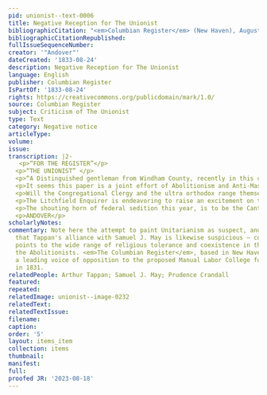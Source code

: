 ```yaml
---
pid: unionist--text-0006
title: Negative Reception for The Unionist
bibliographicCitation: "<em>Columbian Register</em> (New Haven), August 24, 1833"
bibliographicCitationRepublished: 
fullIssueSequenceNumber: 
creator: '"Andover"'
dateCreated: '1833-08-24'
description: Negative Reception for The Unionist
language: English
publisher: Columbian Register
IsPartOf: '1833-08-24'
rights: https://creativecommons.org/publicdomain/mark/1.0/
source: Columbian Register
subject: Criticism of The Unionist
type: Text
category: Negative notice
articleType: 
volume: 
issue: 
transcription: |2-
   <p>“FOR THE REGISTER”</p>
  <p>“THE UNIONIST” </p>
  <p>“A Distinguished gentleman from Windham County, recently in this city, informs that the Unionist, printed at Brooklyn, is distributed gratis throughout the country. Arthur Tappan, a few days before issuing the first number, went to Brooklyn, and conferred with the Rev. Mr. May, the Unitarian clergyman there—both proceeded to Canterbury, on a visit to Miss Crandall, and returned to Brooklyn; the printing house was set in order, and the new paper appeared.</p>
  <p>It seems this paper is a joint effort of Abolitionism and Anti-Masonry, Unitarianism and Temperance—a rare <em>union</em> of valuable elements.</p>
  <p>Will the Congregational Clergy and the ultra orthodox range themselves with Arthur Tappan and his heretical compeer? We shall see.</p>
  <p>The Litchfield Enquirer is endeavoring to raise an excitement on the subject of the Canterbury law, thinking perhaps, that if the question were put to the inhabitants of Litchfield, whether they would consent to the establishment of a negro school among them, in addition to their present schools, they would answer in the affirmative. But in this he may be mistaken.</p>
  <p>The shouting horn of federal sedition this year, is to be the Canterbury negro school, and the dissection law.</p>
  <p>ANDOVER</p>
scholarlyNotes: 
commentary: Note here the attempt to paint Unitarianism as suspect, and to indicate
  that Tappan's alliance with Samuel J. May is likewise suspicious – conversely it
  points to the wide range of religious tolerance and coexistence in the ranks of
  the Abolitionists. <em>The Columbian Register</em>, based in New Haven, had been
  a leading voice of opposition to the proposed Manual Labor College for Black men
  in 1831.
relatedPeople: Arthur Tappan; Samuel J. May; Prudence Crandall
featured: 
repeated: 
relatedImage: unionist--image-0232
relatedText: 
relatedTextIssue: 
filename: 
caption: 
order: '5'
layout: items_item
collection: items
thumbnail: 
manifest: 
full: 
proofed JR: '2023-08-18'
---
```

